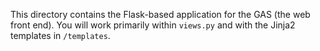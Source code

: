 This directory contains the Flask-based application for the GAS (the web front end). You will work primarily within `views.py` and with the Jinja2 templates in `/templates`.